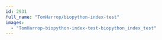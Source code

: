 ```yaml
---
id: 2931
full_name: "TomHarrop/biopython-index-test"
images: 
  - "TomHarrop-biopython-index-test-biopython_index_test"
---
```

